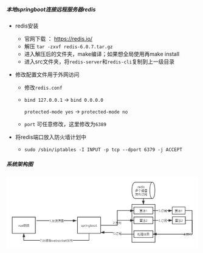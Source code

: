 ##### 本地springboot连接远程服务器redis

- redis安装

  - 官网下载 ： https://redis.io/
  - 解压 `tar -zxvf redis-6.0.7.tar.gz`
  - 进入解压后的文件夹，make编译；如果想全局使用再make install
  - 进入src文件夹，将`redis-server`和`redis-cli`复制到上一级目录

- 修改配置文件用于外网访问

  - 修改`redis.conf`

  - `bind 127.0.0.1` ->  `bind 0.0.0.0`

    `protected-mode yes` ->  `protected-mode no`
    
  - `port` 可任意修改，这里修改为`6389`
  
- 将redis端口放入防火墙计划中

  - `sudo /sbin/iptables -I INPUT -p tcp --dport 6379 -j ACCEPT `

##### 系统架构图

![](./system-structure.png)

